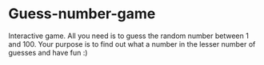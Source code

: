 # Guess-number-game
Interactive game. All you need is to guess the random number between 1 and 100. Your purpose is to find out what a number in the lesser number of guesses and have fun :)
